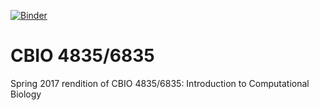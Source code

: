 [![Binder](http://mybinder.org/badge.svg)](http://mybinder.org:/repo/eds-uga/cbio4835-sp17)

# CBIO 4835/6835

Spring 2017 rendition of CBIO 4835/6835: Introduction to Computational Biology

